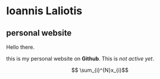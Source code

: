 # Ioannis Laliotis
## personal website


Hello there.

this is my personal website on **Github**.
This is *not active yet*.


$$ \sum_{i}^{N}x_{i}$$

